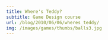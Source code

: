 ```yaml
---
title: Where's Teddy?
subtitle: Game Design course
url: /blog/2010/06/06/wheres_teddy/ 
img: /images/games/thumbs/balls3.jpg
---
```



